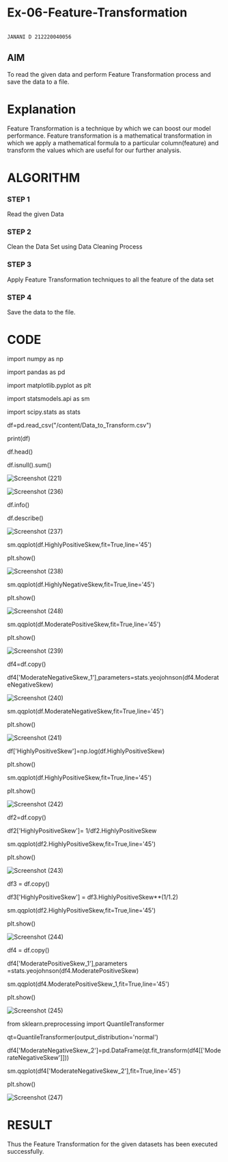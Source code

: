 # Ex-06-Feature-Transformation                                                                               
                                                                                        JANANI D 212220040056

## AIM
To read the given data and perform Feature Transformation process and save the data to a file. 

# Explanation
Feature Transformation is a technique by which we can boost our model performance. Feature transformation is a mathematical transformation in which we apply a mathematical formula to a particular column(feature) and transform the values which are useful for our further analysis.
 

# ALGORITHM
### STEP 1
Read the given Data
### STEP 2
Clean the Data Set using Data Cleaning Process
### STEP 3
Apply Feature Transformation techniques to all the feature of the data set
### STEP 4
Save the data to the file.

# CODE

import numpy as np

import pandas as pd

import matplotlib.pyplot as plt

import statsmodels.api as sm

import scipy.stats as stats

df=pd.read_csv("/content/Data_to_Transform.csv")

print(df)

df.head()

df.isnull().sum()

![Screenshot (221)](https://user-images.githubusercontent.com/86832944/197984134-f1ba41ee-d32f-45d4-942f-64a7e0a66796.png)

![Screenshot (236)](https://user-images.githubusercontent.com/86832944/198814476-081c67e8-557d-4b10-9da9-80d81609e9c0.png)

df.info()

df.describe()

![Screenshot (237)](https://user-images.githubusercontent.com/86832944/198814501-fd07c455-bf8f-44ea-a677-9ec3ccce1ca3.png)

sm.qqplot(df.HighlyPositiveSkew,fit=True,line='45')

plt.show()

![Screenshot (238)](https://user-images.githubusercontent.com/86832944/198814576-5656b121-93e9-4344-8207-17f072a358aa.png)

sm.qqplot(df.HighlyNegativeSkew,fit=True,line='45')

plt.show()

![Screenshot (248)](https://user-images.githubusercontent.com/86832944/198815012-5c8993ee-0588-49a3-bc1b-1421e53392f0.png)


sm.qqplot(df.ModeratePositiveSkew,fit=True,line='45')

plt.show()

![Screenshot (239)](https://user-images.githubusercontent.com/86832944/198815052-e4f80dcc-a32f-496a-9004-d5b5d641c2c1.png)


df4=df.copy()

df4['ModerateNegativeSkew_1'],parameters=stats.yeojohnson(df4.ModerateNegativeSkew)

![Screenshot (240)](https://user-images.githubusercontent.com/86832944/198815062-7b1f77e5-54bd-45e9-96c4-801bb83656ba.png)

sm.qqplot(df.ModerateNegativeSkew,fit=True,line='45')

plt.show()


![Screenshot (241)](https://user-images.githubusercontent.com/86832944/198814764-7fe7c470-4819-4d35-89e1-d2e2b7992f83.png)

df['HighlyPositiveSkew']=np.log(df.HighlyPositiveSkew)

plt.show()

sm.qqplot(df.HighlyPositiveSkew,fit=True,line='45')

plt.show()

![Screenshot (242)](https://user-images.githubusercontent.com/86832944/198814779-a90f8605-8a47-4f78-a972-3dacef5335a4.png)

df2=df.copy()

df2['HighlyPositiveSkew']= 1/df2.HighlyPositiveSkew

sm.qqplot(df2.HighlyPositiveSkew,fit=True,line='45')

plt.show()

![Screenshot (243)](https://user-images.githubusercontent.com/86832944/198814789-a25c7dd9-01ff-40f3-a0ab-62bb7796ca27.png)

df3 = df.copy()

df3['HighlyPositiveSkew'] = df3.HighlyPositiveSkew**(1/1.2)

sm.qqplot(df2.HighlyPositiveSkew,fit=True,line='45')

plt.show()

![Screenshot (244)](https://user-images.githubusercontent.com/86832944/198814800-ee329c7c-4837-4c05-b70a-c49d07802c26.png)

df4 = df.copy()

df4['ModeratePositiveSkew_1'],parameters =stats.yeojohnson(df4.ModeratePositiveSkew)

sm.qqplot(df4.ModeratePositiveSkew_1,fit=True,line='45')

plt.show()

![Screenshot (245)](https://user-images.githubusercontent.com/86832944/198814811-5df57b11-ba97-4775-ae88-6ebd11e1e48f.png)

from sklearn.preprocessing import QuantileTransformer

qt=QuantileTransformer(output_distribution='normal')

df4['ModerateNegativeSkew_2']=pd.DataFrame(qt.fit_transform(df4[['ModerateNegativeSkew']]))

sm.qqplot(df4['ModerateNegativeSkew_2'],fit=True,line='45')

plt.show()

![Screenshot (247)](https://user-images.githubusercontent.com/86832944/198814832-c59ef8f7-3d7d-48a7-ac97-9c2efc7d6aeb.png)

# RESULT

Thus the Feature Transformation for the given datasets has been executed successfully.









